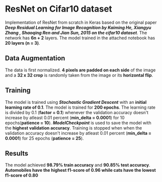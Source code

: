 # ResNet on Cifar10 dataset

Implementation of ResNet from scratch in Keras based on the original paper ***Deep Residual Learning for Image Recognition by Kaiming He, Xiangyu Zhang , Shaoqing Ren and Jian Sun, 2015 on the cifar10 dataset***. The network has **6n + 2** layers. The model trained in the attached notebook has **20 layers (n = 3)**. 

## Data Augmentation

The data is first normalized. **4 pixels are padded on each side** of the image and a **32 x 32 crop** is randomly taken from the image or its **horizontal flip**.

## Training

The model is trained using ***Stochastic Gradient Descent*** with an **initial learning rate of 0.1**. The model is trained for **200 epochs**. The learning rate is divided by 0.1 (**factor = 0.1**) whenever the validation accuracy doesn't increase by atleast 0.01 percent (**min_delta = 0.0001**) for 10 epochs(**patience = 10**). ***ModelCheckpoint*** is used to save the model with the **highest validation accuracy**. Training is stopped when when the validation accuracy doesn't increase by atleast 0.01 percent (**min_delta = 0.0001**) for 25 epochs (**patience = 25**).

## Results

The model achieved **98.79% train accuracy** and **90.85% test accuracy**. **Automobiles have the highest f1-score of 0.96 while cats have the lowest f1-score of 0.80**
